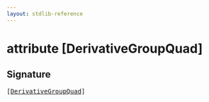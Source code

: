 ```yaml
---
layout: stdlib-reference
---
```


# attribute [DerivativeGroupQuad]

## Signature

<pre>
[<a href="/stdlib-reference/attributes/derivativegroupquad-0af">DerivativeGroupQuad</a>]
</pre>

